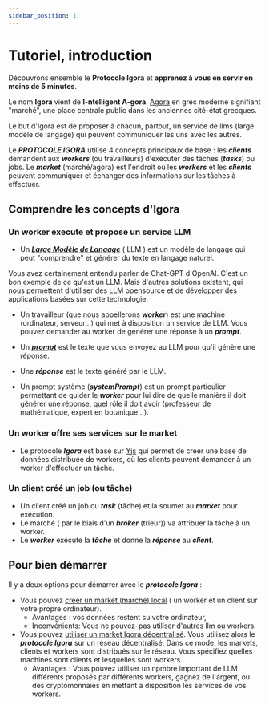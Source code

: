 ```yaml
---
sidebar_position: 1
---
```


# Tutoriel, introduction

Découvrons ensemble le  **Protocole Igora** et **apprenez à vous en servir en moins de 5 minutes**.

Le nom **Igora** vient de  **I-ntelligent A-gora**. [Agora](https://fr.wikipedia.org/wiki/Agora) en grec moderne signifiant "marché", une place centrale public dans les anciennes cité-état grecques.

Le but d'Igora est de proposer à chacun, partout, un service de llms (large modèle de langage) qui peuvent communiquer les uns avec les autres.


Le ***PROTOCOLE IGORA*** utilise 4 concepts principaux de base : les ***clients*** demandent  aux ***workers*** (ou travailleurs) d'exécuter des tâches (***tasks***) ou jobs. Le ***market*** (marché/agora) est l'endroit où les ***workers*** et les ***clients*** peuvent communiquer et échanger des informations sur les tâches à effectuer.

## Comprendre les concepts d'Igora

### Un worker execute et propose un service LLM
- Un ***[Large Modèle de Langage](https://fr.wikipedia.org/wiki/Grand_mod%C3%A8le_de_langage)*** ( LLM ) est un modèle de langage qui peut "comprendre" et générer du texte en langage naturel.

Vous avez certainement entendu parler de Chat-GPT d'OpenAI. 
C'est un bon exemple de ce qu'est un LLM. Mais d'autres solutions existent, qui nous permettent d'utiliser des LLM opensource et de développer des applications basées sur cette technologie.

- Un travailleur (que nous appellerons ***worker***) est une machine (ordinateur, serveur...) qui met à disposition un service de LLM. Vous pouvez demander au worker de générer une réponse à un ***prompt***.

- Un ***[prompt](https://en.wikipedia.org/wiki/Prompt_engineering)*** est le texte que vous envoyez au LLM pour qu'il génère une réponse.

- Une ***réponse*** est le texte généré par le LLM.
- Un prompt système (***systemPrompt***) est un prompt particulier permettant de guider le ***worker*** pour lui dire de quelle manière il doit générer une réponse, quel rôle il doit avoir (professeur de mathématique, expert en botanique...).

### Un worker offre ses services sur le market
- Le protocole ***Igora*** est basé sur [Yjs](https://docs.yjs.dev/) qui permet de créer une base de données distribuée de workers, où les clients peuvent demander à un worker d'effectuer un tâche.

### Un client créé un job (ou tâche) 
- Un client créé un job ou ***task*** (tâche) et la soumet au ***market*** pour exécution.
- Le marché ( par le biais d'un ***broker*** (trieur)) va attribuer la tâche à un worker.
- Le ***worker*** exécute la ***tâche*** et donne la ***réponse*** au ***client***.


## Pour bien démarrer

Il y a deux options pour démarrer avec le ***protocole Igora*** :
- Vous pouvez [créer un market (marché) local](/docs/installation) ( un worker et un client sur votre propre ordinateur). 
  - Avantages : vos données restent su votre ordinateur, 
  - Inconvénients: Vous ne pouvez-pas utiliser d'autres llm ou workers.
- Vous pouvez [utiliser un market Igora décentralisé](/docs/decentralized). Vous utilisez alors le ***protocole Igora*** sur un réseau décentralisé. Dans ce mode, les markets, clients et workers sont distribués sur le réseau. Vous spécifiez quelles machines sont clients et lesquelles sont workers.
   - Avantages : Vous pouvez utiliser un npmbre important de LLM différents proposés par différents workers, gagnez de l'argent, ou des cryptomonnaies en mettant à disposition les services de vos workers.